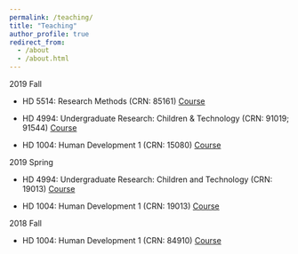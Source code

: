 ```yaml
---
permalink: /teaching/
title: "Teaching"
author_profile: true
redirect_from: 
  - /about
  - /about.html
---
```



2019 Fall

* HD 5514: Research Methods (CRN: 85161) [Course](https://koeunchoi.github.io/teaching/2019-08-teaching-3)

* HD 4994: Undergraduate Research: Children & Technology (CRN: 91019; 91544) [Course](https://koeunchoi.github.io/teaching/2019-08-teaching-2)

* HD 1004: Human Development 1 (CRN: 15080) [Course](https://koeunchoi.github.io/teaching/2019-08-teaching-1)


2019 Spring

* HD 4994: Undergraduate Research: Children and Technology (CRN: 19013) [Course](https://koeunchoi.github.io/teaching/2019-01-teaching-2)

* HD 1004: Human Development 1 (CRN: 19013) [Course](https://koeunchoi.github.io/teaching/2019-01-teaching-1)


2018 Fall

* HD 1004: Human Development 1 (CRN: 84910) [Course](https://koeunchoi.github.io/teaching/2018-08-teaching-1)
